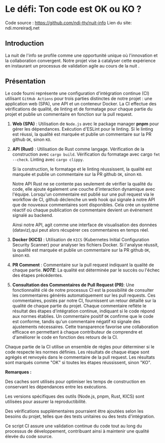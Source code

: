 # Le défi: Ton code est OK ou KO ?

Code source : https://github.com/ndi-tty/nuit-info
Lien du site: ndi.moreiradj.net

## Introduction

La nuit de l'info se profile comme une opportunité unique où l'innovation et la collaboration convergent. Notre projet vise à catalyser cette expérience en instaurant un processus de validation agile au cours de la nuit .

## Présentation

Le code fourni représente une configuration d'intégration continue (CI) utilisant `GitHub Actions` pour trois parties distinctes de notre projet : une application web (SPA), une API et un conteneur Docker. La CI effectue des vérifications de qualité, de linting et de formatage pour chaque partie du projet et publie un commentaire en fonction sur la pull request.

1. **Web (SPA)** :
   Utilisation de `Node.js` avec le package manager **pnpm** pour gérer les dépendances. Exécution d'ESLint pour le linting.
   Si le linting est réussi, la qualité est marquée et publie un commentaire sur la PR github `OK`, sinon `KO`.

2. **API (Rust)** :
   Utilisation de Rust comme langage.
   Vérification de la construction avec `cargo build`.
   Vérification du formatage avec cargo `fmt --check`.
   Linting avec `cargo clippy`.

   Si la construction, le formatage et le linting réussissent, la qualité est marquée et publie un commentaire sur la PR github `OK`, sinon `KO`.

   Notre API Rust ne se contente pas seulement de vérifier la qualité du code, elle ajoute également une couche d'interaction dynamique avec l'équipe. Lorsqu'un commentaire est publié sur une pull request via le workflow de CI, github déclenche un web hook qui signale à notre API que de nouveaux commentaires sont disponibles. Cela crée un système réactif où chaque publication de commentaire devient un événement signalé au backend.

   Ainsi notre API, agit comme une interface de visualisation des données (dataviz),qui peut alors récupérer ces commentaires en temps réel.

3. **Docker (KICS)** :
   Utilisation de `KICS` (Kubernetes Initial Configuration Security Scanner) pour analyser les fichiers Docker.
   Si l'analyse réussit, la qualité est marquée et publie un commentaire sur la PR github `OK`, sinon `KO`.

4. **PR Comment** :
   Commentaire sur la pull request indiquant la qualité de chaque partie.
   **_NOTE_**: La qualité est déterminée par le succès ou l'échec des étapes précédentes.

5. **Consultation des Commentaires de Pull Request (PR)**:
   Une fonctionnalité clé de notre processus CI est la possibilité de consulter les commentaires générés automatiquement sur les pull requests. Ces commentaires, postés par notre CI, fournissent un retour détaillé sur la qualité de chaque partie du projet. Chaque commentaire reflète le résultat des étapes d'intégration continue, indiquant si le code répond aux normes établies. Un commentaire positif `OK` confirme que le code est conforme, tandis qu'un commentaire négatif `KO` signale des ajustements nécessaires. Cette transparence favorise une collaboration efficace en permettant à chaque contributeur de comprendre et d'améliorer le code en fonction des retours de la CI.

Chaque partie de la CI utilise un ensemble de règles pour déterminer si le code respecte les normes définies. Les résultats de chaque étape sont agrégés et renvoyés dans le commentaire de la pull request. Les résultats sont marqués comme "OK" si toutes les étapes réussissent, sinon "KO".

**Remarques :**

Des caches sont utilisés pour optimiser les temps de construction en conservant les dépendances entre les exécutions.

Les versions spécifiques des outils (Node.js, pnpm, Rust, KICS) sont utilisées pour assurer la reproductibilité.

Des vérifications supplémentaires pourraient être ajoutées selon les besoins du projet, telles que des tests unitaires ou des tests d'intégration.

Ce script CI assure une validation continue du code tout au long du processus de développement, contribuant ainsi à maintenir une qualité élevée du code source.
